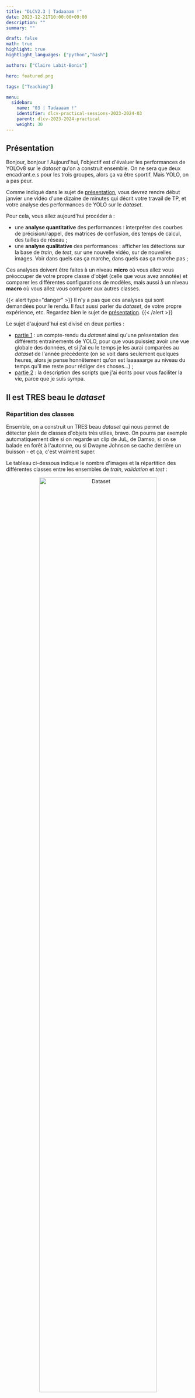 ```yaml
---
title: "DLCV2.3 | Tadaaaam !"
date: 2023-12-21T10:00:00+09:00
description: ""
summary: ""

draft: false
math: true 
highlight: true
hightlight_languages: ["python","bash"]

authors: ["Claire Labit-Bonis"]

hero: featured.png

tags: ["Teaching"]

menu:
  sidebar:
    name: "03 | Tadaaaam !"
    identifier: dlcv-practical-sessions-2023-2024-03
    parent: dlcv-2023-2024-practical
    weight: 30
---
```


## Présentation

Bonjour, bonjour ! Aujourd'hui, l'objectif est d'évaluer les performances de YOLOv8 sur le *dataset* qu'on a construit ensemble. On ne sera que deux encadrant.e.s pour les trois groupes, alors ça va être sportif. Mais YOLO, on a pas peur.

Comme indiqué dans le sujet de [présentation](https://clairelabitbonis.github.io/posts/teaching/deep_learning_for_cv/practical_sessions_dlcv/2023-2024/00_presentation/), vous devrez rendre début janvier une vidéo d'une dizaine de minutes qui décrit votre travail de TP, et votre analyse des performances de YOLO sur le *dataset*.

Pour cela, vous allez aujourd'hui procéder à :
* une **analyse quantitative** des performances : interpréter des courbes de précision/rappel, des matrices de confusion, des temps de calcul, des tailles de réseau ;
* une **analyse qualitative** des performances : afficher les détections sur la base de *train*, de *test*, sur une nouvelle vidéo, sur de nouvelles images. Voir dans quels cas ça marche, dans quels cas ça marche pas ;

Ces analyses doivent être faites à un niveau **micro** où vous allez vous préoccuper de votre propre classe d'objet (celle que vous avez annotée) et comparer les différentes configurations de modèles, mais aussi à un niveau **macro** où vous allez vous comparer aux autres classes.

{{< alert type="danger" >}}
Il n'y a pas que ces analyses qui sont demandées pour le rendu. Il faut aussi parler du *dataset*, de votre propre expérience, etc. Regardez bien le sujet de [présentation](https://clairelabitbonis.github.io/posts/teaching/deep_learning_for_cv/practical_sessions_dlcv/2023-2024/00_presentation/).
{{< /alert >}}

Le sujet d'aujourd'hui est divisé en deux parties :
* [partie 1](#il-est-tres-beau-le-dataset) : un compte-rendu du *dataset* ainsi qu'une présentation des différents entrainements de YOLO, pour que vous puissiez avoir une vue globale des données, et si j'ai eu le temps je les aurai comparées au *dataset* de l'année précédente (on se voit dans seulement quelques heures, alors je pense honnêtement qu'on est laaaaaarge au niveau du temps qu'il me reste pour rédiger des choses...) ;
* [partie 2](#et-donc-ça-marche) : la description des scripts que j'ai écrits pour vous faciliter la vie, parce que je suis sympa.



## Il est TRES beau le *dataset*

### Répartition des classes

Ensemble, on a construit un TRES beau *dataset* qui nous permet de détecter plein de classes d'objets très utiles, bravo. On pourra par exemple automatiquement dire si on regarde un clip de JuL, de Damso, si on se balade en forêt à l'automne, ou si Dwayne Johnson se cache derrière un buisson - et ça, c'est vraiment super.

Le tableau ci-dessous indique le nombre d'images et la répartition des différentes classes entre les ensembles de *train*, *validation* et *test* :

 <center>

<img src="images/dataset_2023-2024.png" alt="Dataset" width="80%"/>

 </center>

Et en voilà une petite illustration :heart: :

 <center>

<img src="images/medley_dlcv_2023-2024.png" alt="Dataset" width="80%"/>

 </center>

### Analyse des labels
La quantité de labels par image et leur forme varie en fonction des classes annotées. Par exemple, les images de `prise` contiennent beaucoup plus d'instances que la classe `ballon`, pour un nombre équivalent d'images. Par ailleurs, et en mettant ça en regard de l'année passée, les objets ont globalement été plus répartis sur l'ensemble de l'image, là où ceux de l'année dernière étaient très au centre (figures en bas à gauche). Ma première intuition serait de dire que cette année on s'est accordés plus de libertés que l'année dernière sur le fait que les objets devaient être bien centrés, ne pas dépasser, etc. Un peu plus en mode *yolo* quoi.


On voit aussi que les labels de l'année dernière étaient en majorité verticaux, là où cette année on est un peu plus sur des boîtes horizontales (figures en bas à droite).

  <center>

<img src="images/labels_2022-2023.png" alt="Labels" width="45%"/>
<img src="images/labels_2023-2024.jpg" alt="Labels" width="45.1%"/>

 </center>


## Et donc, ça marche ?

Pour le savoir, vous pourrez utiliser deux scripts (que j'ai codés, donc ils sont certainement buggés, c'est OOOOKKAAAAAY. N'hésitez pas à les modifier pour qu'ils répondent parfaitement à votre besoin ! J'ai même mis des commentaires...) :
* [qualitative_dlcv.py](files/qualitative_dlcv.py) : permet de visualiser l'application d'un réseau sur différents types de sources ;
* [quantitative_dlcv.py](files/quantitative_dlcv.py) : permet de générer des métriques de performances pour une configuration donnée.

En parlant de configurations, cette semaine j'ai pu entrainer [plusieurs versions de YOLO (N, S, M, L)](https://docs.ultralytics.com/models/yolov8/#supported-tasks-and-modes) qui diffèrent par leur nombre de filtres par couche et autres paramètres qui en font des réseaux plus ou moins gros (vous pouvez aller voir le fichier `ultralytics/cfg/models/v8/yolov8.yaml` pour plus de détails), avec des résolutions d'entrée différentes (de 320 à 1980), et en figeant ou non le *backbone* avant l'apprentissage. Au final, on obtient les configurations suivantes :


<center>

<img src="images/configurations.png" alt="Labels" width="60%"/>

</center>

Vous pouvez télécharger le [fichier zip](https://drive.google.com/file/d/1phuoYoy2C7jfXZXp0cSHeISskYDgtWRr/view?usp=drive_link) qui contient tous les *runs* correspondant à ces apprentissages. Ce dossier, `runs`, est à placer à la racine d'`ultralytics`. Chaque sous-dossier contient une configuration donnée, accompagnée de ses courbes d'apprentissage, de ses matrices de confusion et de ses poids (dans `weights`). 

Vous pouvez également télécharger le fichier [dlcv_2023-2024.yaml](files/dlcv_2023-2024.yaml) dont vous avez besoin pour lancer l'évaluation quantitative, (paramètre `--data`, que l'on retrouve aussi à l'apprentissage). Ce fichier est à placer dans `ultralytics/cfg/datasets`, à côté des autres configurations de *datasets*.

Si vous voulez exécuter les scripts en mode `debug`, je vous donne le fichier [.json](files/launch.json) qui va bien. Comme ça vous pouvez directement modifier les *args* dans le fichier de configuration. Il est à placer dans le dossier `.vscode`.

### Analyse qualitative

Le script `qualitative_dlcv.py` prend en entrées 4 paramètres : 
* `weights` qui sera le chemin vers le fichier `.pt` issu de l'apprentissage que vous voulez évaluer ;
* `source` pour indiquer l'entrée que vous donnerez au réseau. Vous pouvez mettre soit `folder`, `txt_file`, `video` ou `webcam` pour indiquer que vous donnerez un dossier avec des images `.jpg` à l'intérieur, un fichier similaire à `train.txt` avec les chemins vers les images, une vidéo ou une webcam ;
* `path` nécessaire dans le cas où vous avez mis `video`, `folder` ou `txt_file` ;
* `display_size` : la taille à laquelle l'image sera retaillée avant d'être passée au réseau et affichée.

Quelques exemples d'appels :

```
python qualitative_dlcv.py --weights runs/detect/yolov8s_640_freeze/weights/best.pt --source folder --path /scratch/labi/DLCV/2023-2024/dataset --display_size 640

python qualitative_dlcv.py --weights runs/detect/yolov8m_320_nofreeze/weights/best.pt --source video --path video.mp4 --display_size 320
```

Si vous voulez avoir accès au *dataset* complet dans `/scratch/labi/DLCV/2023-2024/dataset`, il faut que vous soyez en [Remote-SSH](https://clairelabitbonis.github.io/posts/teaching/deep_learning_for_cv/practical_sessions_dlcv/2023-2024/02_yolo/#si-vous-%C3%AAtes-sur-vos-machines-personnelles-mais-que-vous-voulez-travailler-sur-les-machines-de-linsa-exploding_head) sur le `srv-gei-gpu2`. Si vous restez en local, vous devez avoir un dossier qui contient des images, ou une vidéo, ou un fichier texte avec les chemins vers les images, ou... une webcam.

### Analyse quantitative

Pour l'analyse quantitative, vous avez dans tous les sous-dossiers de `runs` les matrices de confusion et courbes en tout genre qui vous permettront d'analyser les performances des configurations entrainées.

Vous pouvez également utiliser le script `quantitative_dlcv.py` qui prend en entrées plusieurs paramètres.

Exemple : j'ai une vidéo de test avec ses labels, exportés depuis CVAT, et je veux effectuer une analyse quantitative dessus.

D'abord, l'arborescence des fichiers et le `.txt` associé (ignorez les dossiers "preparation" et "videos_for_cvat", j'ai juste pas eu le temps de les enlever...) :

<center>

<img src="images/arbo_videotest_img.png" alt="Labels" width="30%"/>
<img src="images/arbo_videotest_labels.png" alt="Labels" width="25.2%"/>
<img src="images/videotest_txt.png" alt="Labels" width="80%"/>

</center>

Si vous créez un nouveau `.json` pour tester ce *dataset* en particulier (à placer dans `ultralytics/cfg/datasets`), et que vous exécutez le script avec les bons paramètres, vous aurez une évaluation d'un modèle donné sur ce *dataset*-là :

<center>

<img src="images/quantitative_evaluation.png" alt="Labels" width="100%"/>

</center>

### Pour info

Je vous ai mis un [script d'apprentissage](files/train_dlcv.py) formaté de la même manière, si ça peut vous être utile (a priori pas d'apprentissage aujourd'hui).
